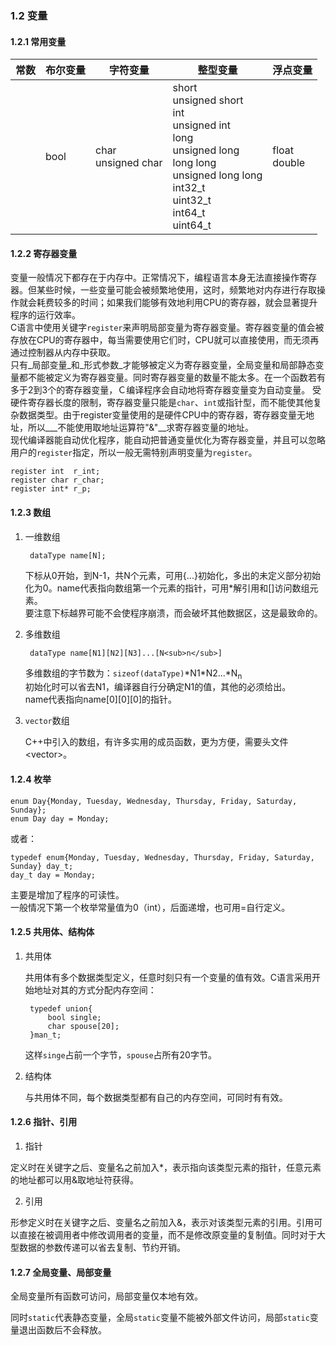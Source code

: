 ### 1.2 变量

#### 1.2.1 常用变量

|常数|布尔变量|字符变量|整型变量|浮点变量|
|-|-|-|-|-|
||bool|char<br> unsigned char |short<br> unsigned short<br> int<br> unsigned int<br> long<br> unsigned long<br> long long<br> unsigned long long<br> int32_t<br> uint32\_t<br> int64\_t<br> uint64\_t | float<br> double |

#### 1.2.2 寄存器变量

变量一般情况下都存在于内存中。正常情况下，编程语言本身无法直接操作寄存器。但某些时候，一些变量可能会被频繁地使用，这时，频繁地对内存进行存取操作就会耗费较多的时间；如果我们能够有效地利用CPU的寄存器，就会显著提升程序的运行效率。  
C语言中使用关键字`register`来声明局部变量为寄存器变量。寄存器变量的值会被存放在CPU的寄存器中，每当需要使用它们时，CPU就可以直接使用，而无须再通过控制器从内存中获取。  
只有_局部变量_和_形式参数_才能够被定义为寄存器变量，全局变量和局部静态变量都不能被定义为寄存器变量。同时寄存器变量的数量不能太多。在一个函数若有多于2到3个的寄存器变量，Ｃ编译程序会自动地将寄存器变量变为自动变量。 受硬件寄存器长度的限制，寄存器变量只能是`char`、`int`或指针型，而不能使其他复杂数据类型。由于register变量使用的是硬件CPU中的寄存器，寄存器变量无地址，所以___不能使用取地址运算符"&"__求寄存器变量的地址。  
现代编译器能自动优化程序，能自动把普通变量优化为寄存器变量，并且可以忽略用户的`register`指定，所以一般无需特别声明变量为`register`。  

    register int  r_int;  
    register char r_char;
    register int* r_p;

#### 1.2.3 数组

1. 一维数组
        
        dataType name[N];
    
    下标从0开始，到N-1，共N个元素，可用{...}初始化，多出的未定义部分初始化为0。name代表指向数组第一个元素的指针，可用*解引用和[]访问数组元素。  
    要注意下标越界可能不会使程序崩溃，而会破坏其他数据区，这是最致命的。  

2. 多维数组
    
        dataType name[N1][N2][N3]...[N<sub>n</sub>]

    多维数组的字节数为：`sizeof(dataType)`\*N1\*N2...\*N<sub>n</sub>    
    初始化时可以省去N1，编译器自行分确定N1的值，其他的必须给出。  
    name代表指向name[0][0][0]的指针。
    
3. `vector`数组

    C++中引入的数组，有许多实用的成员函数，更为方便，需要头文件\<vector\>。

#### 1.2.4 枚举
        
    enum Day{Monday, Tuesday, Wednesday, Thursday, Friday, Saturday, Sunday};
    enum Day day = Monday;   	 
    
或者：
    
       
    typedef	enum{Monday, Tuesday, Wednesday, Thursday, Friday, Saturday, Sunday} day_t;
    day_t day = Monday;

主要是增加了程序的可读性。  
一般情况下第一个枚举常量值为0（int），后面递增，也可用=自行定义。  

#### 1.2.5 共用体、结构体

1. 共用体

    共用体有多个数据类型定义，任意时刻只有一个变量的值有效。C语言采用开始地址对其的方式分配内存空间：
        
        typedef union{
            bool single;
            char spouse[20];
        }man_t; 
        
    这样`singe`占前一个字节，`spouse`占所有20字节。

2. 结构体

    与共用体不同，每个数据类型都有自己的内存空间，可同时有有效。
    
#### 1.2.6 指针、引用

1. 指针

定义时在关键字之后、变量名之前加入*，表示指向该类型元素的指针，任意元素的地址都可以用&取地址符获得。

2. 引用

形参定义时在关键字之后、变量名之前加入&，表示对该类型元素的引用。引用可以直接在被调用者中修改调用者的变量，而不是修改原变量的复制值。同时对于大型数据的参数传递可以省去复制、节约开销。

#### 1.2.7 全局变量、局部变量

全局变量所有函数可访问，局部变量仅本地有效。

同时`static`代表静态变量，全局`static`变量不能被外部文件访问，局部`static`变量退出函数后不会释放。


